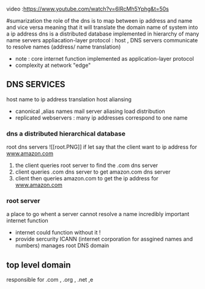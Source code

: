 video :https://www.youtube.com/watch?v=6lRcMh5Yphg&t=50s

#sumarization 
the role of the dns is to map between ip address and name and vice versa 
meaning that it will translate the domain name of system into a ip address 
dns is a distributed database implemented in hierarchy of many name servers 
appliacation-layer protocol : host , DNS  servers communicate to resolve names (address/ name translation)
- note : core internet function implemented as application-layer protocol 
- complexity at network "edge"
## DNS SERVICES 
host name to ip address translation 
host aliansing 
- canonical ,alias names 
mail server aliasing 
load distribution 
- replicated webservers : many ip addresses correspond to one name 
### dns a distributed hierarchical database 
root dns servers 
![[root.PNG]]
if let say that the client want to ip address for www.amazon.com 
1. the client queries root server to find the .com dns server 
2. client queries .com dns server to get amazon.com dns server 
3. client then queries amazon.com to get the ip address for www.amazon.com 
### root server 
a place to go whent a server cannot resolve a name 
incredibly important internet function 
- internet could function without it ! 
- provide sercurity 
ICANN (internet corporation for assgined names and numbers) manages root DNS domain 
## top level domain 
responsible for .com , .org , .net ,e